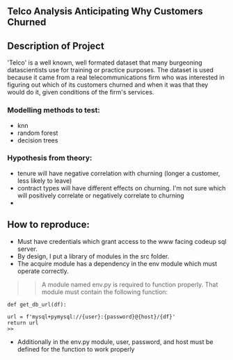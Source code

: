 ## Telco Analysis Anticipating Why Customers Churned

## Description of Project

'Telco' is a well known, well formated dataset that many burgeoning datascientists use for training or practice purposes. The dataset is used because it came from a real telecommunications firm who was interested in figuring out which of its customers churned and when it was that they would do it, given conditions of the firm's services. 


### Modelling methods to test:
- knn
- random forest
- decision trees


### Hypothesis from theory:
- tenure will have negative correlation with churning (longer a customer, less likely to leave)
- contract types will have different effects on churning. I'm not sure which will positively correlate or negatively correlate to churning
- 




## How to reproduce:
- Must have credentials which grant access to the www facing codeup sql server.
- By design, I put a library of modules in the src folder.
- The acquire module has a dependency in the env module which must operate correctly. 
>> A module named env.py is required to function properly. That module must contain the following function:  
    
    def get_db_url(df):

    url = f'mysql+pymysql://{user}:{password}@{host}/{df}'
    return url 
    >>
- Additionally in the env.py module, user, password, and host must be defined for the function to work properly